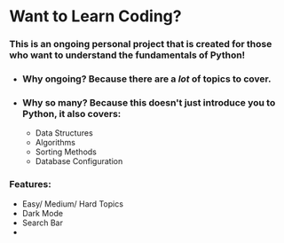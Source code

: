 # Want to Learn Coding? 

### This is an ongoing personal project that is created for those who want to understand the fundamentals of Python!

* ### Why ongoing? Because there are a _lot_ of topics to cover. 

* ### Why so many? Because this doesn't just introduce you to Python, it also covers: 
  * Data Structures 
  * Algorithms
  * Sorting Methods
  * Database Configuration

### Features: 

* Easy/ Medium/ Hard Topics 
* Dark Mode
* Search Bar
* 